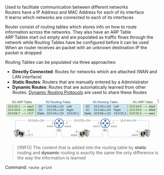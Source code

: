 Used to facilitate communication between different networks  
Routers have a IP Address and MAC Address for each of its interface  
It learns which networks are connected to each of its interfaces

Router consist of routing tables which stores info on how to route information across the networks. They also have an ARP Table  
ARP Tables start out empty and are populated as traffic flows through the network while Routing Tables have be configured before it can be used  
When an router receives an packet with an unknown destination IP the packet is dropped

Routing Tables can be populated via three approaches:

* **Directly Connected**: Routes for networks which are attached (WAN and LAN interface)
* **Static Routes**: Routers that are manually entered by a Administrator
* **Dynamic Routes**: Routes that are automatically learned from other Routes. [Dynamic Routing Protocols](../TCP-IP%20Layers/3%20-%20Network%20%28Internet%20Layer%29%20Protocols/Dynamic%20Routing%20Protocols.md) are used to share these Routes

![Routing Tables](../images/routering_tables.png)

 > [!INFO]
 > The content that is added into the routing table by **static** routing and **dynamic** routing is exactly the same the only difference is the way the information is learned

Command: `route print`
